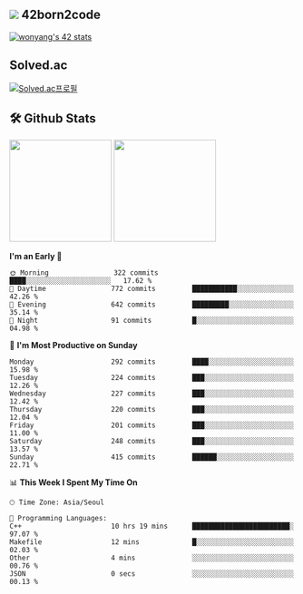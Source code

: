 
## <img src="https://img.shields.io/badge/-000000?style=flat&logo=42&logoColor=white"> 42born2code
[![wonyang's 42 stats](https://badge42.vercel.app/api/v2/cl5nhe5b6007809kydha7ht42/stats?cursusId=21&coalitionId=88)](https://profile.intra.42.fr/users/wonyang)

## Solved.ac
[![Solved.ac프로필](http://mazassumnida.wtf/api/v2/generate_badge?boj=bennyws)](https://solved.ac/bennyws)

## 🛠️ Github Stats
<p>
  <img height="180em" src="https://github-readme-stats-veggie-garden.vercel.app/api?username=gemstoneyang&show_icons=true&include_all_commits=true&bg_color=30,e96443,904e95&title_color=fff&text_color=fff">
  <img height="180em" src="https://github-readme-stats-veggie-garden.vercel.app/api/top-langs/?username=gemstoneyang&layout=compact&bg_color=30,e96443,904e95&title_color=fff&text_color=fff">
</p>

<!--START_SECTION:waka-->
**I'm an Early 🐤** 

```text
🌞 Morning                322 commits         ████░░░░░░░░░░░░░░░░░░░░░   17.62 % 
🌆 Daytime                772 commits         ███████████░░░░░░░░░░░░░░   42.26 % 
🌃 Evening                642 commits         █████████░░░░░░░░░░░░░░░░   35.14 % 
🌙 Night                  91 commits          █░░░░░░░░░░░░░░░░░░░░░░░░   04.98 % 
```
📅 **I'm Most Productive on Sunday** 

```text
Monday                   292 commits         ████░░░░░░░░░░░░░░░░░░░░░   15.98 % 
Tuesday                  224 commits         ███░░░░░░░░░░░░░░░░░░░░░░   12.26 % 
Wednesday                227 commits         ███░░░░░░░░░░░░░░░░░░░░░░   12.42 % 
Thursday                 220 commits         ███░░░░░░░░░░░░░░░░░░░░░░   12.04 % 
Friday                   201 commits         ███░░░░░░░░░░░░░░░░░░░░░░   11.00 % 
Saturday                 248 commits         ███░░░░░░░░░░░░░░░░░░░░░░   13.57 % 
Sunday                   415 commits         ██████░░░░░░░░░░░░░░░░░░░   22.71 % 
```


📊 **This Week I Spent My Time On** 

```text
🕑︎ Time Zone: Asia/Seoul

💬 Programming Languages: 
C++                      10 hrs 19 mins      ████████████████████████░   97.07 % 
Makefile                 12 mins             █░░░░░░░░░░░░░░░░░░░░░░░░   02.03 % 
Other                    4 mins              ░░░░░░░░░░░░░░░░░░░░░░░░░   00.76 % 
JSON                     0 secs              ░░░░░░░░░░░░░░░░░░░░░░░░░   00.13 % 
```


<!--END_SECTION:waka-->
